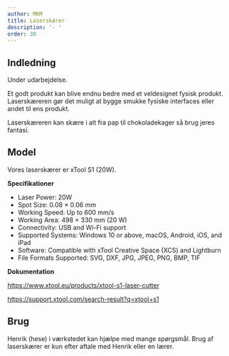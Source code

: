 ```yaml
---
author: MKM
title: Laserskærer 
description: '- '
order: 30
---
```

## Indledning
Under udarbejdelse.

Et godt produkt kan blive endnu bedre med et veldesignet fysisk produkt. Laserskæreren gør det muligt at bygge smukke fysiske interfaces eller andet til ens produkt.

Laserskæreren kan skære i alt fra pap til chokoladekager så brug jeres fantasi.

## Model
Vores laserskærer er xTool S1 (20W).

**Specifikationer**

- Laser Power: 20W 
- Spot Size: 0.08 × 0.06 mm
- Working Speed: Up to 600 mm/s
- Working Area: 498 × 330 mm (20 W)
- Connectivity: USB and Wi-Fi support
- Supported Systems: Windows 10 or above, macOS, Android, iOS, and iPad
- Software: Compatible with xTool Creative Space (XCS) and Lightburn
- File Formats Supported: SVG, DXF, JPG, JPEG, PNG, BMP, TIF

**Dokumentation**

https://www.xtool.eu/products/xtool-s1-laser-cutter

https://support.xtool.com/search-result?q=xtool+s1



## Brug
Henrik (hese) i værkstedet kan hjælpe med mange spørgsmål. 
Brug af laserskærer er kun efter aftale med Henrik eller en lærer.






